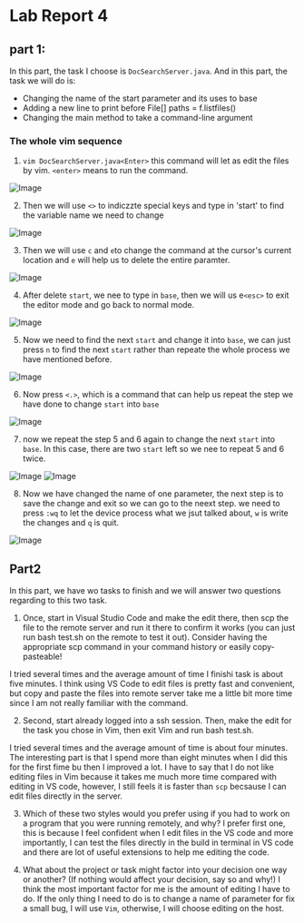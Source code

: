 # Lab Report 4

## part 1:

In this part, the task I choose is `DocSearchServer.java`. And in this part, the task we will do is:
* Changing the name of the start parameter and its uses to base
* Adding a new line to print before File[] paths = f.listfiles()
* Changing the main method to take a command-line argument

### The whole vim sequence

1. `vim DocSearchServer.java<Enter>`
this command will let as edit the files by vim. 
`<enter>` means to run the command. 

![Image](./image1.png)

2. Then we will use `<>` to indiczzte special keys and type in 'start' to find the variable name we need to change

![Image](./image2.png)

3. Then we will use ` c ` and ` e `to change the command at the cursor's current location and ` e ` will help us to delete the entire paramter.  

![Image](./image3.png)

4. After delete `start`, we nee to type in `base`, then we will us e`<esc>` to exit the editor mode and go back to normal mode. 

![Image](./image5.png)


5. Now we need to find the next ` start ` and change it into ` base `, we can just press ` n ` to find the next ` start ` rather than repeate the whole process we have mentioned before. 

![Image](./image6.png)

6. Now press `<.>`, which is a command that can help us repeat the step we have done to change ` start ` into ` base `


![Image](./image7.png)

7. now we repeat the step 5 and 6 again to change the next ` start ` into ` base `. 
In this case, there are two  ` start `  left so we nee to repeat 5 and 6 twice. 

![Image](./image8.png)
![Image](./image9.png)



8.  Now we have changed the name of one parameter, the next step is to save the change and exit so we can go to the neext step. we need to press `:wq` to let the device process what we jsut talked about, ` w ` is write the changes and ` q ` is quit. 

![Image](./image4.png)

## Part2
In this part, we have wo tasks to finish and we will answer two questions regarding to this two task. 

1. Once, start in Visual Studio Code and make the edit there, then scp the file to the remote server and run it there to confirm it works (you can just run bash test.sh on the remote to test it out). Consider having the appropriate scp command in your command history or easily copy-pasteable!

I tried several times and the average amount of time I finishi task is about five minutes. I think using VS Code to edit files is pretty fast and convenient, but copy and paste the files into remote server take me a little bit more time since I am not really familiar with the command. 

2. Second, start already logged into a ssh session. Then, make the edit for the task you chose in Vim, then exit Vim and run bash test.sh.

I tried several times and the average amount of time is about four minutes. The interesting part is that I spend more than eight minutes when I did this for the first fime bu then I improved a lot. I have to say that I do not like editing files in Vim because it takes me much more time compared with editing in VS code, however, I still feels it is faster than ` scp ` becsause I can edit files directly in the server. 


3. Which of these two styles would you prefer using if you had to work on a program that you were running remotely, and why?
I prefer first one, this is because I feel confident when I edit files in the VS code and more importantly, I can test the files directly in the build in terminal in VS code and there are lot of useful extensions to help me editing the code. 

4. What about the project or task might factor into your decision one way or another? (If nothing would affect your decision, say so and why!)
I think the most important factor for me is the amount of editing I have to do. If the only thing I need to do is to change a name of parameter for fix a small bug, I will use `Vim`, otherwise, I will choose editing on the host. 